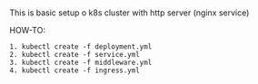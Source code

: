 #
This is basic setup o k8s cluster with http server (nginx service)

HOW-TO:

```
1. kubectl create -f deployment.yml
2. kubectl create -f service.yml
3. kubectl create -f middleware.yml
4. kubectl create -f ingress.yml